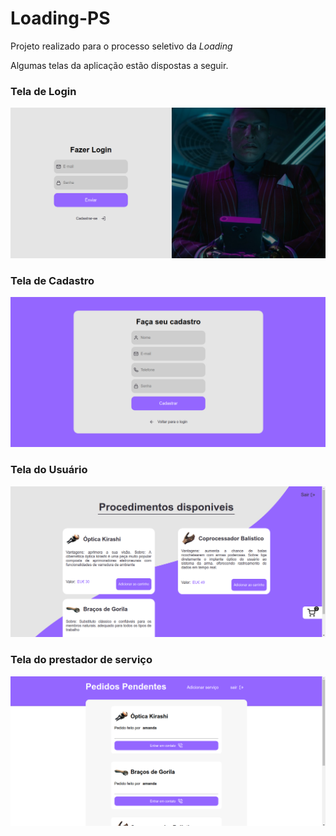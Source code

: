 # Loading-PS

Projeto realizado para o processo seletivo da _Loading_

Algumas telas da aplicação estão dispostas a seguir.


### Tela de Login

![](frontend/src/assets/Tela-Login.png?w=320)

### Tela de Cadastro

![](frontend/src/assets/Tela-Cadastro.png?w=320)

### Tela do Usuário

![](frontend/src/assets/Tela-do-User.png?w=320)

### Tela do prestador de serviço

![](frontend/src/assets/Tela-do-Jaylon.png?w=320)


